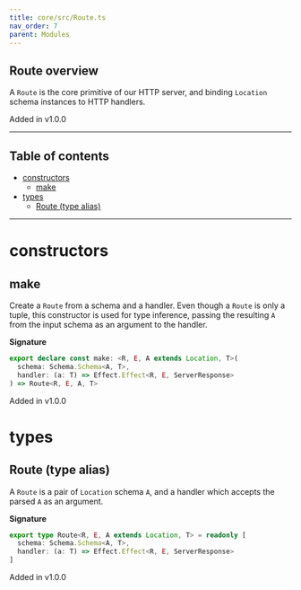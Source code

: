 ```yaml
---
title: core/src/Route.ts
nav_order: 7
parent: Modules
---
```


## Route overview

A `Route` is the core primitive of our HTTP server,
and binding `Location` schema instances to HTTP handlers.

Added in v1.0.0

---

<h2 class="text-delta">Table of contents</h2>

- [constructors](#constructors)
  - [make](#make)
- [types](#types)
  - [Route (type alias)](#route-type-alias)

---

# constructors

## make

Create a `Route` from a schema and a handler.
Even though a `Route` is only a tuple, this constructor is used
for type inference, passing the resulting `A` from the input schema
as an argument to the handler.

**Signature**

```ts
export declare const make: <R, E, A extends Location, T>(
  schema: Schema.Schema<A, T>,
  handler: (a: T) => Effect.Effect<R, E, ServerResponse>
) => Route<R, E, A, T>
```

Added in v1.0.0

# types

## Route (type alias)

A `Route` is a pair of `Location` schema `A`,
and a handler which accepts the parsed `A` as an argument.

**Signature**

```ts
export type Route<R, E, A extends Location, T> = readonly [
  schema: Schema.Schema<A, T>,
  handler: (a: T) => Effect.Effect<R, E, ServerResponse>
]
```

Added in v1.0.0
